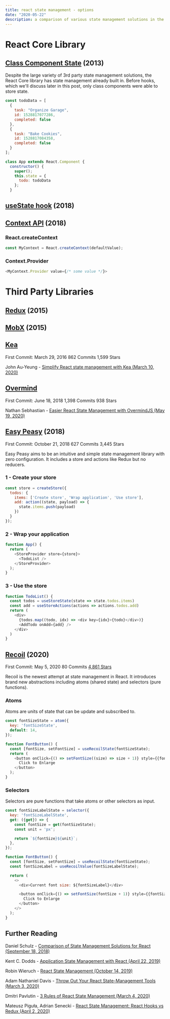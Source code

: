 ```yaml
---
title: react state management - options
date: "2020-05-22"
description: a comparison of various state management solutions in the React ecosystem
---
```


# React Core Library

## [Class Component State](https://reactjs.org/docs/state-and-lifecycle.html) (2013)

Despite the large variety of 3rd party state management solutions, the React Core library has state management already built in. Before hooks, which we'll discuss later in this post, only class components were able to store state. 

```javascript
const todoData = [
  {
    task: "Organize Garage",
    id: 1528817077286,
    completed: false
  },
  {
    task: "Bake Cookies",
    id: 1528817084358,
    completed: false
  }
];

class App extends React.Component {
  constructor() {
    super();
    this.state = {
      todo: todoData
    };
  }
```

## [useState hook](https://reactjs.org/docs/hooks-state.html) (2018)

## [Context API](https://reactjs.org/docs/context.html) (2018)

### React.createContext

```javascript
const MyContext = React.createContext(defaultValue);
```

### Context.Provider

```javascript
<MyContext.Provider value={/* some value */}>
```

# Third Party Libraries

## [Redux](https://redux.js.org/) (2015)

## [MobX](https://mobx.js.org/README.html) (2015)

## [Kea](https://kea.js.org/)
First Commit: March 29, 2016
862 Commits
1,599 Stars

John Au-Yeung - [Simplify React state management with Kea (March 10, 2020)](https://blog.logrocket.com/simplify-react-state-management-with-kea/)

## [Overmind](https://overmindjs.org/)
First Commit: June 18, 2018
1,398 Commits
938 Stars

Nathan Sebhastian - [Easier React State Management with OvermindJS (May 19, 2020)](https://blog.bitsrc.io/making-state-management-easier-with-overmindjs-5fcdd87e8c8e)

## [Easy Peasy](https://easy-peasy.now.sh/) (2018)
First Commit: October 21, 2018
627 Commits
3,445 Stars

Easy Peasy aims to be an intuitive and simple state management library with zero configuration. It includes a store and actions like Redux but no reducers.

### 1 - Create your store

```javascript
const store = createStore({
  todos: {
    items: ['Create store', 'Wrap application', 'Use store'],
    add: action((state, payload) => {
      state.items.push(payload)
    })
  }
});
```

### 2 - Wrap your application

```javascript
function App() {
  return (
    <StoreProvider store={store}>
      <TodoList />
    </StoreProvider>
  );
}
```

### 3 - Use the store

```javascript
function TodoList() {
  const todos = useStoreState(state => state.todos.items)
  const add = useStoreActions(actions => actions.todos.add)
  return (
    <div>
      {todos.map((todo, idx) => <div key={idx}>{todo}</div>)}
      <AddTodo onAdd={add} />
    </div>
  )
}
```

## [Recoil](https://recoiljs.org/) (2020)
First Commit: May 5, 2020
80 Commits
[4,861 Stars](https://github.com/facebookexperimental/Recoil/stargazers)

Recoil is the newest attempt at state management in React. It introduces brand new abstractions including atoms (shared state) and selectors (pure functions).

### Atoms

Atoms are units of state that can be update and subscribed to.

```javascript
const fontSizeState = atom({
  key: 'fontSizeState',
  default: 14,
});
```

```javascript
function FontButton() {
  const [fontSize, setFontSize] = useRecoilState(fontSizeState);
  return (
    <button onClick={() => setFontSize((size) => size + 1)} style={{fontSize}}>
      Click to Enlarge
    </button>
  );
}
```

### Selectors

Selectors are pure functions that take atoms or other selectors as input.

```javascript
const fontSizeLabelState = selector({
  key: 'fontSizeLabelState',
  get: ({get}) => {
    const fontSize = get(fontSizeState);
    const unit = 'px';

    return `${fontSize}${unit}`;
  },
});
```

```javascript
function FontButton() {
  const [fontSize, setFontSize] = useRecoilState(fontSizeState);
  const fontSizeLabel = useRecoilValue(fontSizeLabelState);

  return (
    <>
      <div>Current font size: ${fontSizeLabel}</div>

      <button onClick={() => setFontSize(fontSize + 1)} style={{fontSize}}>
        Click to Enlarge
      </button>
    </>
  );
}
```

## Further Reading

Daniel Schulz - [Comparison of State Management Solutions for React (September 18, 2018)](https://medium.com/dailyjs/comparison-of-state-management-solutions-for-react-2161a0b4af7b)

Kent C. Dodds - [Application State Management with React (April 22, 2019)](https://kentcdodds.com/blog/application-state-management-with-react)

Robin Wieruch - [React State Management (October 14, 2019)](https://www.robinwieruch.de/react-state)

Adam Nathaniel Davis - [Throw Out Your React State-Management Tools (March 3, 2020)](https://dev.to/bytebodger/throw-out-your-react-state-management-tools-4cj0)

Dmitri Pavlutin - [3 Rules of React State Management (March 4, 2020)](https://dmitripavlutin.com/react-state-management/)

Mateusz Piguła, Adrian Senecki - [React State Management: React Hooks vs Redux (April 2, 2020)](https://tsh.io/blog/react-state-management-react-hooks-vs-redux/)